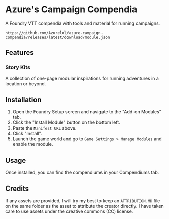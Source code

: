 # Azure's Campaign Compendia

A Foundry VTT compendia with tools and material for running campaigns.

`https://github.com/Azurelol/azure-campaign-compendia/releases/latest/download/module.json`

## Features

### Story Kits
A collection of one-page modular inspirations for running adventures in a location or beyond.

## Installation

1. Open the Foundry Setup screen and navigate to the "Add-on Modules" tab.
2. Click the "Install Module" button on the bottom left.
3. Paste the `Manifest URL` above.
4. Click "Install".
5. Launch the game world and go to `Game Settings > Manage Modules` and enable the module.

## Usage

Once installed, you can find the compendiums in your Compendiums tab. 

## Credits

If any assets are provided, I will try my best to keep an `ATTRIBUTION.MD` file on the same folder as the asset to attribute the creator directly. I have taken care to use assets under the creative commons (CC) license.
